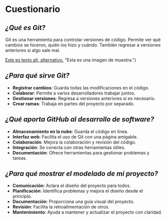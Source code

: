 # Cuestionario
## *¿Qué es Git?*

Git es una herramienta para controlar versiones de código. Permite ver qué cambios se hiceron, quién los hizo y cuándo. También regresar a versiones anteriores si algo sale mal.

[Este es texto alt, alternativo.](https://blog.desafiolatam.com/wp-content/uploads/2023/04/Diferencias-entre-Git-y-Github.png) "Esta es una imagen de muestra.")


## *¿Para qué sirve Git?*

* **Registrar cambios**: Guarda todas las modificaciones en el código.
* **Colaborar**: Permite a varios desarrolladores trabajar juntos.
* **Gestionar versiones**: Regresa a versiones anteriores si es necesario.
* **Crear ramas**: Trabaja en partes del proyecto por separado.

## *¿Qué aporta GitHub al desarrollo de software?*

* **Almacenamiento en la nube**: Guarda el código en línea.
* **Interfaz web**: Facilita el uso de Git con una página amigable.
* **Colaboración**: Mejora la colaboración y revisión del código.
* **Integración**: Se conecta con otras herramientas útiles.
* **Documentación**: Ofrece herramientas para gestionar problemas y tareas.

## *¿Para qué mostrar el modelado de mi proyecto?*

* **Comunicación**: Aclara el diseño del proyecto para todos.
* **Planificación**: Identifica problemas y mejora el diseño desde el principio.
* **Documentación**: Proporciona una guía visual del proyecto.
* **Revisión**: Facilita la retroalimentación de otros.
* **Mantenimiento**: Ayuda a mantener y actualizar el proyecto con claridad.
